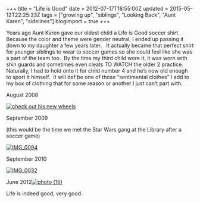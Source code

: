 +++
title = "Life is Good"
date = 2012-07-17T18:55:00Z
updated = 2015-05-12T22:25:33Z
tags = ["growing up", "siblings", "Looking Back", "Aunt Karen", "sidelines"]
blogimport = true 
+++

Years ago Aunt Karen gave our oldest child a Life is Good soccer shirt.&#160; Because the color and theme were gender neutral, I ended up passing it down to my daughter a few years later.&#160;&#160; It actually became that perfect shirt for younger siblings to wear to soccer games so she could feel like she was a part of the team too.&#160; By the time my third child wore it, it was worn with shin guards and sometimes even cleats TO WATCH the older 2 practice.&#160; Naturally, I had to hold onto it for child number 4 and he’s now old enough to sport it himself.&#160; It will def be one of those “sentimental clothes” I add to my box of clothing that for some reason or another I just can’t part with.&#160; 

August 2008

[![check out his new wheels](https://latc.s3.amazonaws.com/wp-content/uploads/2012/07/check-out-his-new-wheels.jpg "check out his new wheels")](https://latc.s3.amazonaws.com/wp-content/uploads/2012/07/check-out-his-new-wheels.jpg)

September 2009 


(this would be the time we met the Star Wars gang at the Library after a soccer game)


[![IMG_0094](https://latc.s3.amazonaws.com/wp-content/uploads/2012/07/IMG_0094.jpg "IMG_0094")](https://latc.s3.amazonaws.com/wp-content/uploads/2012/07/IMG_0094.jpg)

September 2010

[![IMG_0032](https://latc.s3.amazonaws.com/wp-content/uploads/2012/07/IMG_0032.jpg "IMG_0032")](https://latc.s3.amazonaws.com/wp-content/uploads/2012/07/IMG_0032.jpg)

June 2012[![photo (16)](https://latc.s3.amazonaws.com/wp-content/uploads/2012/07/photo-16.jpg "photo (16)")](https://latc.s3.amazonaws.com/wp-content/uploads/2012/07/photo-16.jpg)

Life is indeed good, very good.
